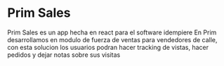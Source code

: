 # Prim Sales
Prim Sales es un app hecha en react para el software idempiere
En Prim desarrollamos en modulo de fuerza de ventas para vendedores de calle, con esta solucion los usuarios podran hacer tracking de vistas, hacer pedidos y dejar notas sobre sus visitas
